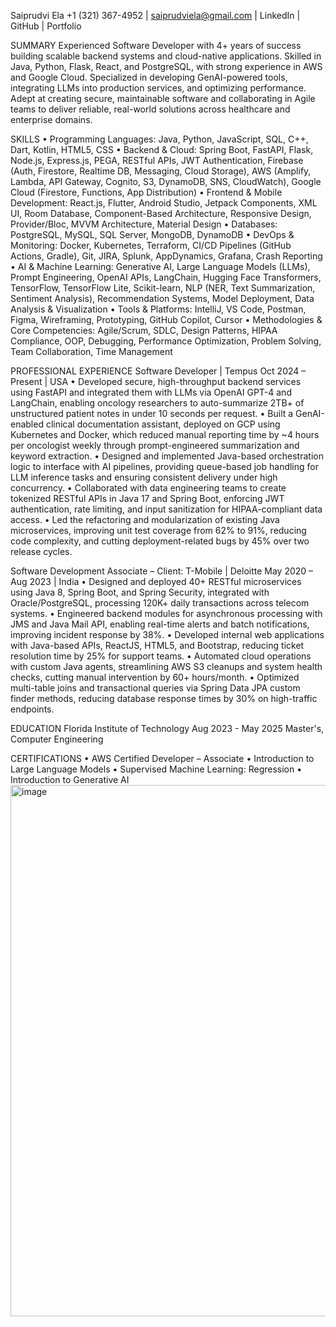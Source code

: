 Saiprudvi Ela
+1 (321) 367-4952 | saiprudviela@gmail.com  | LinkedIn | GitHub | Portfolio

SUMMARY
Experienced Software Developer with 4+ years of success building scalable backend systems and cloud-native applications. Skilled in Java, Python, Flask, React, and PostgreSQL, with strong experience in AWS and Google Cloud. Specialized in developing GenAI-powered tools, integrating LLMs into production services, and optimizing performance. Adept at creating secure, maintainable software and collaborating in Agile teams to deliver reliable, real-world solutions across healthcare and enterprise domains.

SKILLS
•	Programming Languages: Java, Python, JavaScript, SQL, C++, Dart, Kotlin, HTML5, CSS
•	Backend & Cloud: Spring Boot, FastAPI, Flask, Node.js, Express.js, PEGA, RESTful APIs, JWT Authentication, Firebase (Auth, Firestore, Realtime DB, Messaging, Cloud Storage), AWS (Amplify, Lambda, API Gateway, Cognito, S3, DynamoDB, SNS, CloudWatch), Google Cloud (Firestore, Functions, App Distribution)
•	Frontend & Mobile Development: React.js, Flutter, Android Studio, Jetpack Components, XML UI, Room Database, Component-Based Architecture, Responsive Design, Provider/Bloc, MVVM Architecture, Material Design
•	Databases: PostgreSQL, MySQL, SQL Server, MongoDB, DynamoDB
•	DevOps & Monitoring: Docker, Kubernetes, Terraform, CI/CD Pipelines (GitHub Actions, Gradle), Git, JIRA, Splunk, AppDynamics, Grafana, Crash Reporting
•	AI & Machine Learning: Generative AI, Large Language Models (LLMs), Prompt Engineering, OpenAI APIs, LangChain, Hugging Face Transformers, TensorFlow, TensorFlow Lite, Scikit-learn, NLP (NER, Text Summarization, Sentiment Analysis), Recommendation Systems, Model Deployment, Data Analysis & Visualization
•	Tools & Platforms: IntelliJ, VS Code, Postman, Figma, Wireframing, Prototyping, GitHub Copilot, Cursor
•	Methodologies & Core Competencies: Agile/Scrum, SDLC, Design Patterns, HIPAA Compliance, OOP, Debugging, Performance Optimization, Problem Solving, Team Collaboration, Time Management

PROFESSIONAL EXPERIENCE
Software Developer | Tempus 	Oct 2024 – Present | USA
•	Developed secure, high-throughput backend services using FastAPI and integrated them with LLMs via OpenAI GPT-4 and LangChain, enabling oncology researchers to auto-summarize 2TB+ of unstructured patient notes in under 10 seconds per request.
•	Built a GenAI-enabled clinical documentation assistant, deployed on GCP using Kubernetes and Docker, which reduced manual reporting time by ~4 hours per oncologist weekly through prompt-engineered summarization and keyword extraction.
•	Designed and implemented Java-based orchestration logic to interface with AI pipelines, providing queue-based job handling for LLM inference tasks and ensuring consistent delivery under high concurrency.
•	Collaborated with data engineering teams to create tokenized RESTful APIs in Java 17 and Spring Boot, enforcing JWT authentication, rate limiting, and input sanitization for HIPAA-compliant data access.
•	Led the refactoring and modularization of existing Java microservices, improving unit test coverage from 62% to 91%, reducing code complexity, and cutting deployment-related bugs by 45% over two release cycles.

Software Development Associate – Client: T-Mobile | Deloitte 	May 2020 – Aug 2023 | India
•	Designed and deployed 40+ RESTful microservices using Java 8, Spring Boot, and Spring Security, integrated with Oracle/PostgreSQL, processing 120K+ daily transactions across telecom systems.
•	Engineered backend modules for asynchronous processing with JMS and Java Mail API, enabling real-time alerts and batch notifications, improving incident response by 38%.
•	Developed internal web applications with Java-based APIs, ReactJS, HTML5, and Bootstrap, reducing ticket resolution time by 25% for support teams.
•	Automated cloud operations with custom Java agents, streamlining AWS S3 cleanups and system health checks, cutting manual intervention by 60+ hours/month.
•	Optimized multi-table joins and transactional queries via Spring Data JPA custom finder methods, reducing database response times by 30% on high-traffic endpoints.

EDUCATION
Florida Institute of Technology 	Aug 2023 - May 2025
Master's, Computer Engineering

CERTIFICATIONS
•	AWS Certified Developer – Associate 
•	Introduction to Large Language Models 
•	Supervised Machine Learning: Regression 
•	Introduction to Generative AI
<img width="569" height="850" alt="image" src="https://github.com/user-attachments/assets/2893be93-1ea1-47b3-80b0-9d526d6f94b4" />
